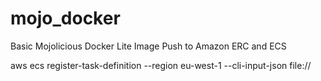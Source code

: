 # mojo_docker
Basic Mojolicious Docker Lite Image
Push to Amazon ERC and ECS


aws ecs register-task-definition --region eu-west-1 --cli-input-json file://

